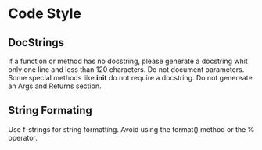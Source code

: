 Code Style
==========

DocStrings
----------
If a function or method has no docstring, please generate a docstring whit only one line and less than 120 characters. Do not document parameters. Some special methods like __init__ do not require a docstring. Do not genereate an Args and Returns section.

String Formating
----------------
Use f-strings for string formatting. Avoid using the format() method or the % operator.


